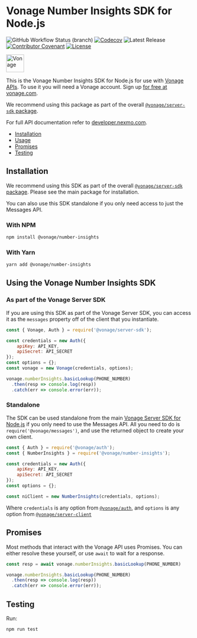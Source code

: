 # Vonage Number Insights SDK for Node.js

![GitHub Workflow Status (branch)](https://img.shields.io/github/workflow/status/vonage/vonage-node-sdk/Vonage/3.x?logo=github&style=flat-square&label=Workflow%20Build)
[![Codecov](https://img.shields.io/codecov/c/github/vonage/vonage-node-sdk?label=Codecov&logo=codecov&style=flat-square)](https://codecov.io/gh/Vonage/vonage-server-sdk)
![Latest Release](https://img.shields.io/npm/v/@vonage/number-insights)
[![Contributor Covenant](https://img.shields.io/badge/Contributor%20Covenant-v2.0%20adopted-ff69b4.svg?style=flat-square)](../../CODE_OF_CONDUCT.md)
[![License](https://img.shields.io/npm/l/@vonage/number-insights?label=License&style=flat-square)][license]

<img src="https://developer.nexmo.com/images/logos/vbc-logo.svg" height="48px" alt="Vonage" />

This is the Vonage Number Insights SDK for Node.js for use with
[Vonage APIs](https://www.vonage.com/). To use it you will need a Vonage
account. Sign up [for free at vonage.com][signup].

We recommend using this package as part of the overall [
`@vonage/server-sdk` package](https://github.com/vonage/vonage-node-sdk).

For full API documentation refer to [developer.nexmo.com](https://developer.nexmo.com/).

* [Installation](#installation)
* [Usage](#using-the-vonage-number-insights-sdk)
* [Promises](#promises)
* [Testing](#testing)

## Installation

We recommend using this SDK as part of the overall [
`@vonage/server-sdk` package](https://github.com/vonage/vonage-node-sdk).
Please see the main package for installation.

You can also use this SDK standalone if you only need access to just the
Messages API.

### With NPM

```bash
npm install @vonage/number-insights
```

### With Yarn

```bash
yarn add @vonage/number-insights
```

## Using the Vonage Number Insights SDK

### As part of the Vonage Server SDK

If you are using this SDK as part of the Vonage Server SDK, you can access it
as the `messages` property off of the client that you instantiate.

```js
const { Vonage, Auth } = require('@vonage/server-sdk');

const credentials = new Auth({
    apiKey: API_KEY,
    apiSecret: API_SECRET
});
const options = {};
const vonage = new Vonage(credentials, options);

vonage.numberInsights.basicLookup(PHONE_NUMBER)
  .then(resp => console.log(resp))
  .catch(err => console.error(err));
```

### Standalone

The SDK can be used standalone from the main [
Vonage Server SDK for Node.js](https://github.com/vonage/vonage-node-sdk) if
you only need to use the Messages API. All you need to do is
`require('@vonage/messages')`, and use the returned object to create your own
client.

```js
const { Auth } = require('@vonage/auth');
const { NumberInsights } = require('@vonage/number-insights');

const credentials = new Auth({
    apiKey: API_KEY,
    apiSecret: API_SECRET
});
const options = {};

const niClient = new NumberInsights(credentials, options);
```

Where `credentials` is any option from [`@vonage/auth`](https://github.com/Vonage/vonage-node-sdk/tree/3.x/readme/packages/auth#options),
and `options` is any option from [`@vonage/server-client`](https://github.com/Vonage/vonage-node-sdk/tree/3.x/readme/packages/server-client#options)

## Promises

Most methods that interact with the Vonage API uses Promises. You can either
resolve these yourself, or use `await` to wait for a response.

```js
const resp = await vonage.numberInsights.basicLookup(PHONE_NUMBER)

vonage.numberInsights.basicLookup(PHONE_NUMBER)
  .then(resp => console.log(resp))
  .catch(err => console.error(err));
```

## Testing

Run:

```bash
npm run test
```

[signup]: https://dashboard.nexmo.com/sign-up?utm_source=DEV_REL&utm_medium=github&utm_campaign=node-server-sdk
[license]: ../../LICENSE.txt
